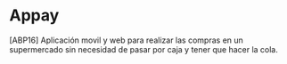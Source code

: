 # Appay
[ABP16] Aplicación movil y web para realizar las compras en un supermercado sin necesidad de pasar por caja y tener que hacer la cola.
